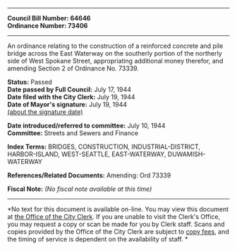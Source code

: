 * * * * *  
  
**Council Bill Number: [](#h0)[](#h2)64646**   
**Ordinance Number: 73406**  
  
* * * * *  
  
An ordinance relating to the construction of a reinforced concrete and pile bridge across the East Waterway on the southerly portion of the northerly side of West Spokane Street, appropriating additional money therefor, and amending Section 2 of Ordinance No. 73339.  
  
**Status:** Passed   
**Date passed by Full Council:** July 17, 1944   
**Date filed with the City Clerk:** July 19, 1944   
**Date of Mayor's signature:** July 19, 1944   
[(about the signature date)](/~public/approvaldate.htm)   
  
  
**Date introduced/referred to committee:** July 10, 1944   
**Committee:** Streets and Sewers and Finance   
  
**Index Terms:** BRIDGES, CONSTRUCTION, INDUSTRIAL-DISTRICT, HARBOR-ISLAND, WEST-SEATTLE, EAST-WATERWAY, DUWAMISH-WATERWAY  
  
**References/Related Documents:** Amending: Ord 73339  
  
**Fiscal Note:** *(No fiscal note available at this time)*  
  
* * * * *  
  
*No text for this document is available on-line. You may view this document at [the Office of the City Clerk](http://www.seattle.gov/leg/clerk/contactUs.htm). If you are unable to visit the Clerk's Office, you may request a copy or scan be made for you by Clerk staff. Scans and copies provided by the Office of the City Clerk are subject to [copy fees](http://clerk.seattle.gov/~public/clerkfees.htm), and the timing of service is dependent on the availability of staff. *  
  
  
